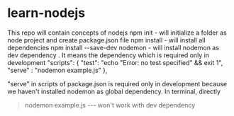# learn-nodejs
This repo will contain concepts of nodejs 
npm init - will initialize a folder as node project and create package.json file
npm install - will install all dependencies
npm install --save-dev nodemon - will install nodemon as dev dependency . It means the dependency which is required only in development
 "scripts": {
    "test": "echo \"Error: no test specified\" && exit 1",
    "serve" : "nodemon example.js"
  },

  "serve" in scripts of package.json is required only in development because we haven't installed nodemon as global dependency. In terminal, directly 
  > nodemon example.js --- won't work with dev dependency